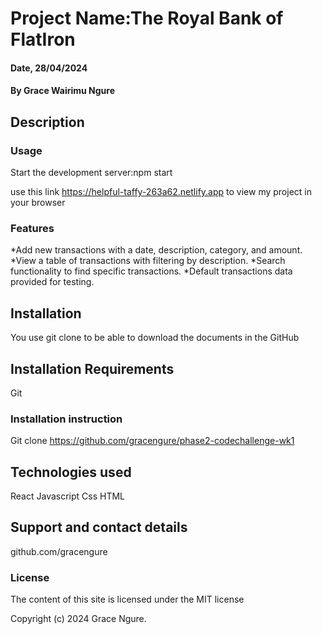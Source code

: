 
# Project Name:The Royal Bank of FlatIron

#### Date, 28/04/2024

#### By Grace Wairimu Ngure

## Description
### Usage
Start the development server:npm start 

use this link  https://helpful-taffy-263a62.netlify.app to view my project in your browser




### Features

*Add new transactions with a date, description, category, and amount.
*View a table of transactions with filtering by description.
*Search functionality to find specific transactions.
*Default transactions data provided for testing.

## Installation

You use git clone to be able to download the documents in the GitHub

## Installation Requirements

Git

### Installation instruction


Git clone https://github.com/gracengure/phase2-codechallenge-wk1


## Technologies used

React
Javascript
Css
HTML

## Support and contact details

github.com/gracengure

### License

The content of this site is licensed under the MIT license

Copyright (c) 2024 Grace Ngure.